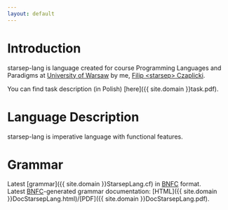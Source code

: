 ```yaml
---
layout: default
---
```


# Introduction
starsep-lang is language created for course Programming Languages and
Paradigms at [University of Warsaw](https://mimuw.edu.pl/en) by me, [Filip &lt;starsep&gt; Czaplicki](https://starsep.com).

You can find task description (in Polish) [here]({{ site.domain }}task.pdf).

# Language Description
starsep-lang is imperative language with functional features.

# Grammar
Latest [grammar]({{ site.domain }}StarsepLang.cf) in [BNFC](https://github.com/BNFC/bnfc) format.  
Latest [BNFC](https://github.com/BNFC/bnfc)-generated grammar documentation: [HTML]({{ site.domain }}DocStarsepLang.html)/[PDF]({{ site.domain }}DocStarsepLang.pdf).
